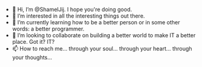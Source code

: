 - 👋 Hi, I’m @ShamelJij. I hope you're doing good.
- 👀 I’m interested in all the interesting things out there.
- 🌱 I’m currently learning how to be a better person or in some other words: a better programmer.
- 💞️ I’m looking to collaborate on building a better world to make IT a better place. Got it? IT? 
- 📫 How to reach me... through your soul... through your heart... through your thoughts...

<!---
ShamelJij/ShamelJij is a ✨ special ✨ repository because its `README.md` (this file) appears on your GitHub profile.
You can click the Preview link to take a look at your changes.
--->
